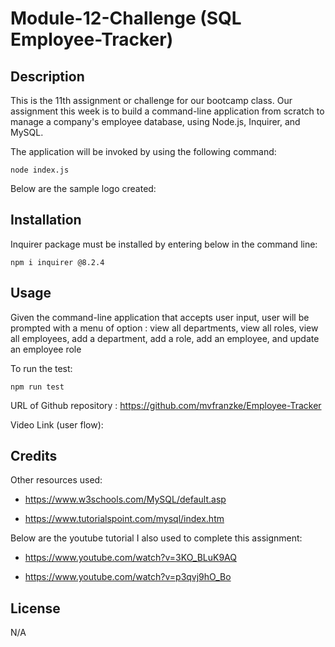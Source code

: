 # Module-12-Challenge (SQL Employee-Tracker)
## Description
This is the 11th assignment or challenge for our bootcamp class. Our assignment this week is to build a command-line application from scratch to manage a company's employee database, using Node.js, Inquirer, and MySQL.

The application will be invoked by using the following command:

```
node index.js
```
Below are the sample logo created:

## Installation
Inquirer package must be installed by entering below in the command line:

```
npm i inquirer @8.2.4
```

## Usage
Given the command-line application that accepts user input, user will be prompted with a menu of option : view all departments, view all roles, view all employees, add a department, add a role, add an employee, and update an employee role

To run the test:

```
npm run test
```

URL of Github repository : https://github.com/mvfranzke/Employee-Tracker

Video Link (user flow): 

## Credits
Other resources used:

* <https://www.w3schools.com/MySQL/default.asp>

* <https://www.tutorialspoint.com/mysql/index.htm>

Below are the youtube tutorial I also used to complete this assignment:

* <https://www.youtube.com/watch?v=3KO_BLuK9AQ>

* <https://www.youtube.com/watch?v=p3qvj9hO_Bo>

## License
N/A
